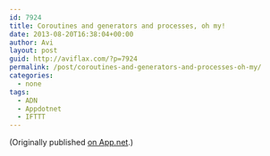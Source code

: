 ```yaml
---
id: 7924
title: Coroutines and generators and processes, oh my!
date: 2013-08-20T16:38:04+00:00
author: Avi
layout: post
guid: http://aviflax.com/?p=7924
permalink: /post/coroutines-and-generators-and-processes-oh-my/
categories:
  - none
tags:
  - ADN
  - Appdotnet
  - IFTTT
---
```

(Originally published [on App.net](http://alpha.app.net/aviflax/post/9474797).)